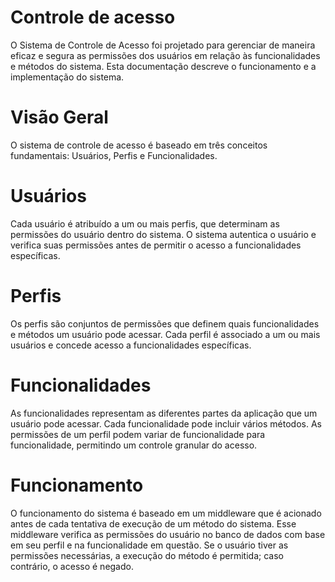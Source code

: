 
# Controle de acesso

O Sistema de Controle de Acesso foi projetado para gerenciar de maneira eficaz e segura as permissões dos usuários em relação às funcionalidades e métodos do sistema. Esta documentação descreve o funcionamento e a implementação do sistema.

# Visão Geral

O sistema de controle de acesso é baseado em três conceitos fundamentais: Usuários, Perfis e Funcionalidades.

# Usuários
Cada usuário é atribuído a um ou mais perfis, que determinam as permissões do usuário dentro do sistema. O sistema autentica o usuário e verifica suas permissões antes de permitir o acesso a funcionalidades específicas.

# Perfis
Os perfis são conjuntos de permissões que definem quais funcionalidades e métodos um usuário pode acessar. Cada perfil é associado a um ou mais usuários e concede acesso a funcionalidades específicas.

# Funcionalidades
As funcionalidades representam as diferentes partes da aplicação que um usuário pode acessar. Cada funcionalidade pode incluir vários métodos. As permissões de um perfil podem variar de funcionalidade para funcionalidade, permitindo um controle granular do acesso.

# Funcionamento

O funcionamento do sistema é baseado em um middleware que é acionado antes de cada tentativa de execução de um método do sistema. Esse middleware verifica as permissões do usuário no banco de dados com base em seu perfil e na funcionalidade em questão. Se o usuário tiver as permissões necessárias, a execução do método é permitida; caso contrário, o acesso é negado.


